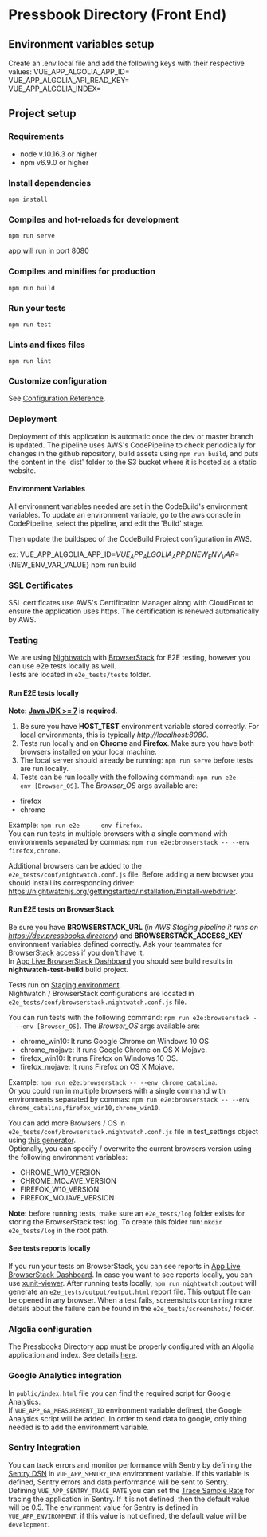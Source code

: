 # Pressbook Directory (Front End)

## Environment variables setup
Create an .env.local file and add the following keys with their respective values:
VUE_APP_ALGOLIA_APP_ID=  
VUE_APP_ALGOLIA_API_READ_KEY=  
VUE_APP_ALGOLIA_INDEX=  

## Project setup
### Requirements
- node v.10.16.3 or higher
- npm v6.9.0 or higher

### Install dependencies
```
npm install
```

### Compiles and hot-reloads for development
```
npm run serve
```
app will run in port 8080

### Compiles and minifies for production
```
npm run build
```

### Run your tests
```
npm run test
```

### Lints and fixes files
```
npm run lint
```

### Customize configuration
See [Configuration Reference](https://cli.vuejs.org/config/).
### Deployment
Deployment of this application is automatic once the dev or master branch is updated.
The pipeline uses AWS's CodePipeline to check periodically for changes in the github repository, 
build assets using `npm run build`, 
and puts the content in the 'dist' folder to the S3 bucket where it is hosted as a static website.

#### Environment Variables
All environment variables needed are set in the CodeBuild's environment variables.
To update an environment variable, go to the aws console in CodePipeline, select the pipeline, and
edit the 'Build' stage.

Then update the buildspec of the CodeBuild Project configuration in AWS.

ex: VUE_APP_ALGOLIA_APP_ID=${VUE_APP_ALGOLIA_APP_ID} NEW_ENV_VAR=${NEW_ENV_VAR_VALUE} npm run build

### SSL Certificates
SSL certificates use AWS's Certification Manager along with CloudFront
to ensure the application uses https. The certification is renewed automatically by AWS.

### Testing
We are using [Nightwatch](http://nightwatchjs.org/) with [BrowserStack](https://browserstack.com) for E2E testing, however you can use e2e tests locally as well.  
Tests are located in `e2e_tests/tests` folder.
#### Run E2E tests locally
**Note: [Java JDK >= 7](https://www.oracle.com/java/technologies/javase-downloads.html) is required.**

1. Be sure you have **HOST_TEST** environment variable stored correctly. For local environments, this is typically *http://localhost:8080*.
1. Tests run locally and on **Chrome** and **Firefox**. Make sure you have both browsers installed on your local machine.
1. The local server should already be running: `npm run serve` before tests are run locally.
1. Tests can be run locally with the following command:  `npm run e2e -- --env [Browser_OS]`. The *Browser_OS* args available are:
- firefox
- chrome

Example: `npm run e2e -- --env firefox`.  
You can run tests in multiple browsers with a single command with environments separated by commas: `npm run e2e:browserstack -- --env firefox,chrome`.

Additional browsers can be added to the `e2e_tests/conf/nightwatch.conf.js` file. Before adding a new browser you should install its corresponding driver: https://nightwatchjs.org/gettingstarted/installation/#install-webdriver.

#### Run E2E tests on BrowserStack
Be sure you have **BROWSERSTACK_URL** (*in AWS Staging pipeline it runs on https://dev.pressbooks.directory*) and **BROWSERSTACK_ACCESS_KEY** environment variables defined correctly. Ask your teammates for BrowserStack access if you don't have it.  
In [App Live BrowserStack Dashboard](https://automate.browserstack.com/dashboard/v2/) you should see build results in **nightwatch-test-build** build project.

Tests run on [Staging environment](https://staging.pressbooks.directory).  
Nightwatch / BrowserStack configurations are located in `e2e_tests/conf/browserstack.nightwatch.conf.js` file.

You can run tests with the following command:  `npm run e2e:browserstack -- --env [Browser_OS]`. The *Browser_OS* args available are:
- chrome_win10: It runs Google Chrome on Windows 10 OS
- chrome_mojave: It runs Google Chrome on OS X Mojave.
- firefox_win10: It runs Firefox on Windows 10 OS.
- firefox_mojave: It runs Firefox on OS X Mojave.

Example: `npm run e2e:browserstack -- --env chrome_catalina`.  
Or you could run in multiple browsers with a single command with environments separated by commas: `npm run e2e:browserstack -- --env chrome_catalina,firefox_win10,chrome_win10`.

You can add more Browsers / OS in `e2e_tests/conf/browserstack.nightwatch.conf.js` file in test_settings object using [this generator](https://www.browserstack.com/automate/capabilities).  
Optionally, you can specify / overwrite the current browsers version using the following environment variables:
- CHROME_W10_VERSION
- CHROME_MOJAVE_VERSION
- FIREFOX_W10_VERSION
- FIREFOX_MOJAVE_VERSION

**Note:** before running tests, make sure an `e2e_tests/log` folder exists for storing the BrowserStack test log. To create this folder run: `mkdir e2e_tests/log` in the root path.

#### See tests reports locally
If you run your tests on BrowserStack, you can see reports in [App Live BrowserStack Dashboard](https://automate.browserstack.com/dashboard/v2/). 
In case you want to see reports locally, you can use [xunit-viewer](https://github.com/lukejpreston/xunit-viewer). After running tests locally, `npm run nightwatch:output` will generate an `e2e_tests/output/output.html` report file. This output file can be opened in any browser. When a test fails, screenshots containing more details about the failure can be found in the `e2e_tests/screenshots/` folder.

### Algolia configuration
The Pressbooks Directory app must be properly configured with an Algolia application and index. See details [here](https://docs.google.com/document/d/1SNf7jIelkXwzzAxEbGSjEL59GMDeh3o3wH7myY3LfBM/edit#).

### Google Analytics integration
In `public/index.html` file you can find the required script for Google Analytics.  
If `VUE_APP_GA_MEASUREMENT_ID` environment variable defined, the Google Analytics script will be added. 
In order to send data to google, only thing needed is to add the environment variable.

### Sentry Integration
You can track errors and monitor performance with Sentry by defining the [Sentry DSN](https://docs.sentry.io/platforms/javascript/guides/vue/configuration/options/#dsn) in
`VUE_APP_SENTRY_DSN` environment variable. If this variable is defined, Sentry errors
and data performance will be sent to Sentry.  
Defining `VUE_APP_SENTRY_TRACE_RATE` you can set the [Trace Sample Rate](https://docs.sentry.io/platforms/javascript/guides/vue/configuration/options/#tracesSampleRate) for tracing 
the application in Sentry. If it is not defined, then the default value will be 0.5.
The environment value for Sentry is defined in `VUE_APP_ENVIRONMENT`, if this value is not defined, the default 
value will be `development`.